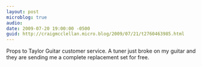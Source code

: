 ```yaml
---
layout: post
microblog: true
audio: 
date: 2009-07-20 19:00:00 -0500
guid: http://craigmcclellan.micro.blog/2009/07/21/t2760463985.html
---
```

Props to Taylor Guitar customer service.  A tuner just broke on my guitar and they are sending me a complete replacement set for free.

